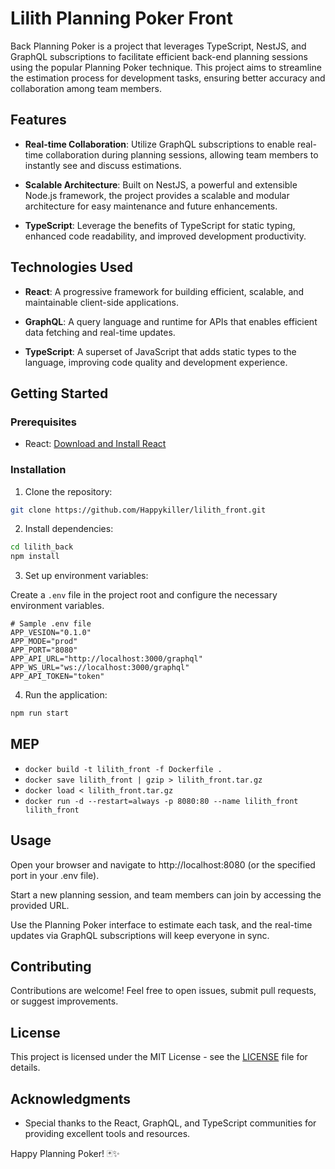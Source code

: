 # Lilith Planning Poker Front

Back Planning Poker is a project that leverages TypeScript, NestJS, and GraphQL subscriptions to facilitate efficient back-end planning sessions using the popular Planning Poker technique. This project aims to streamline the estimation process for development tasks, ensuring better accuracy and collaboration among team members.

## Features

- **Real-time Collaboration**: Utilize GraphQL subscriptions to enable real-time collaboration during planning sessions, allowing team members to instantly see and discuss estimations.

- **Scalable Architecture**: Built on NestJS, a powerful and extensible Node.js framework, the project provides a scalable and modular architecture for easy maintenance and future enhancements.

- **TypeScript**: Leverage the benefits of TypeScript for static typing, enhanced code readability, and improved development productivity.

## Technologies Used

- **React**: A progressive framework for building efficient, scalable, and maintainable client-side applications.

- **GraphQL**: A query language and runtime for APIs that enables efficient data fetching and real-time updates.

- **TypeScript**: A superset of JavaScript that adds static types to the language, improving code quality and development experience.

## Getting Started

### Prerequisites

- React: [Download and Install React](https://react.dev/)

### Installation

1. Clone the repository:

```bash
git clone https://github.com/Happykiller/lilith_front.git
```

2. Install dependencies:

```bash
cd lilith_back
npm install
```

3. Set up environment variables:

Create a `.env` file in the project root and configure the necessary environment variables.

```env
# Sample .env file
APP_VESION="0.1.0"
APP_MODE="prod"
APP_PORT="8080"
APP_API_URL="http://localhost:3000/graphql"
APP_WS_URL="ws://localhost:3000/graphql"
APP_API_TOKEN="token"
```

4. Run the application:

```bash
npm run start
```

## MEP

* `docker build -t lilith_front -f Dockerfile .`
* `docker save lilith_front | gzip > lilith_front.tar.gz`
* `docker load < lilith_front.tar.gz`
* `docker run -d --restart=always -p 8080:80 --name lilith_front lilith_front`

## Usage

Open your browser and navigate to http://localhost:8080 (or the specified port in your .env file).

Start a new planning session, and team members can join by accessing the provided URL.

Use the Planning Poker interface to estimate each task, and the real-time updates via GraphQL subscriptions will keep everyone in sync.

## Contributing

Contributions are welcome! Feel free to open issues, submit pull requests, or suggest improvements.

## License

This project is licensed under the MIT License - see the [LICENSE](LICENSE) file for details.

## Acknowledgments

- Special thanks to the React, GraphQL, and TypeScript communities for providing excellent tools and resources.

Happy Planning Poker! 🃏✨